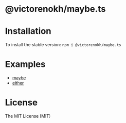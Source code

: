 # @victorenokh/maybe.ts

# Installation
To install the stable version:
`npm i @victorenokh/maybe.ts`

# Examples
- [maybe](./examples/maybe.md)
- [either](./examples/either.md)

# License
The MIT License (MIT)
